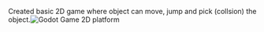 Created basic 2D game where object can move, jump and pick (collsion) the object.![Godot Game 2D platform](https://github.com/user-attachments/assets/2f2afdb1-98b6-4991-ad62-e0c5c52ae912)
